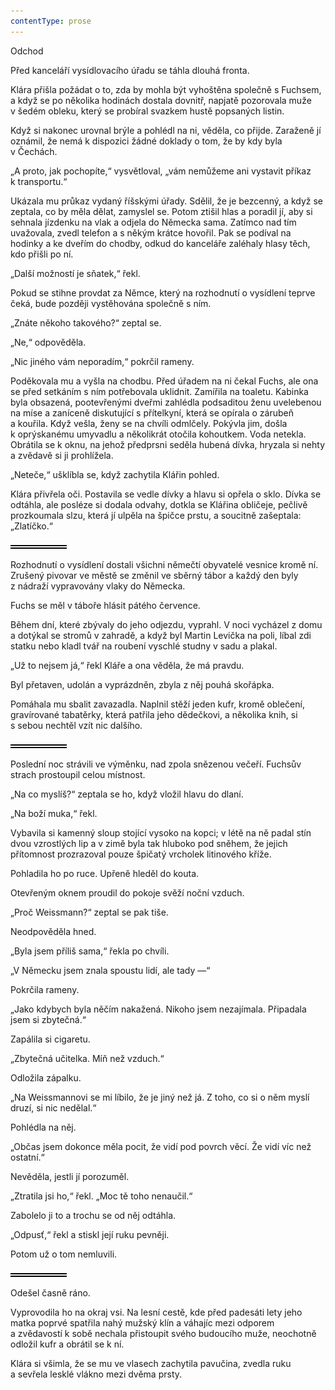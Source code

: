 ```yaml
---
contentType: prose
---
```


<section>

Odchod

Před kanceláří vysídlovacího úřadu se táhla dlouhá fronta.

Klára přišla požádat o to, zda by mohla být vyhoštěna společně s Fuchsem, a když se po několika hodinách dostala dovnitř, napjatě pozorovala muže v šedém obleku, který se probíral svazkem hustě popsaných listin.

Když si nakonec urovnal brýle a pohlédl na ni, věděla, co přijde. Zaraženě jí oznámil, že nemá k dispozici žádné doklady o tom, že by kdy byla v Čechách.

„A proto, jak pochopíte,“ vysvětloval, „vám nemůžeme ani vystavit příkaz k transportu.“

Ukázala mu průkaz vydaný říšskými úřady. Sdělil, že je bezcenný, a když se zeptala, co by měla dělat, zamyslel se. Potom ztišil hlas a poradil jí, aby si sehnala jízdenku na vlak a odjela do Německa sama. Zatímco nad tím uvažovala, zvedl telefon a s někým krátce hovořil. Pak se podíval na hodinky a ke dveřím do chodby, odkud do kanceláře zaléhaly hlasy těch, kdo přišli po ní.

„Další možností je sňatek,“ řekl.

Pokud se stihne provdat za Němce, který na rozhodnutí o vysídlení teprve čeká, bude později vystěhována společně s ním.

„Znáte někoho takového?“ zeptal se.

„Ne,“ odpověděla.

„Nic jiného vám neporadím,“ pokrčil rameny.

Poděkovala mu a vyšla na chodbu. Před úřadem na ni čekal Fuchs, ale ona se před setkáním s ním potřebovala uklidnit. Zamířila na toaletu. Kabinka byla obsazená, pootevřenými dveřmi zahlédla podsaditou ženu uvelebenou na míse a zaníceně diskutující s přítelkyní, která se opírala o zárubeň a kouřila. Když vešla, ženy se na chvíli odmlčely. Pokývla jim, došla k oprýskanému umyvadlu a několikrát otočila kohoutkem. Voda netekla. Obrátila se k oknu, na jehož předprsni seděla hubená dívka, hryzala si nehty a zvědavě si ji prohlížela.

„Neteče,“ ušklíbla se, když zachytila Klářin pohled.

Klára přivřela oči. Postavila se vedle dívky a hlavu si opřela o sklo. Dívka se odtáhla, ale posléze si dodala odvahy, dotkla se Klářina obličeje, pečlivě prozkoumala slzu, která jí ulpěla na špičce prstu, a soucitně zašeptala: „Zlatíčko.“

![divider.png](./resources/divider_opt.png)

Rozhodnutí o vysídlení dostali všichni němečtí obyvatelé vesnice kromě ní. Zrušený pivovar ve městě se změnil ve sběrný tábor a každý den byly z nádraží vypravovány vlaky do Německa.

Fuchs se měl v táboře hlásit pátého července.

Během dní, které zbývaly do jeho odjezdu, vyprahl. V noci vycházel z domu a dotýkal se stromů v zahradě, a když byl Martin Levička na poli, líbal zdi statku nebo kladl tvář na roubení vyschlé studny v sadu a plakal.

„Už to nejsem já,“ řekl Kláře a ona věděla, že má pravdu.

Byl přetaven, udolán a vyprázdněn, zbyla z něj pouhá skořápka.

Pomáhala mu sbalit zavazadla. Naplnil stěží jeden kufr, kromě oblečení, gravírované tabatěrky, která patřila jeho dědečkovi, a několika knih, si s sebou nechtěl vzít nic dalšího.

![divider.png](./resources/divider_opt.png)

Poslední noc strávili ve výměnku, nad zpola snězenou večeří. Fuchsův strach prostoupil celou místnost.

„Na co myslíš?“ zeptala se ho, když vložil hlavu do dlaní.

„Na boží muka,“ řekl.

Vybavila si kamenný sloup stojící vysoko na kopci; v létě na ně padal stín dvou vzrostlých lip a v zimě byla tak hluboko pod sněhem, že jejich přítomnost prozrazoval pouze špičatý vrcholek litinového kříže.

Pohladila ho po ruce. Upřeně hleděl do kouta.

Otevřeným oknem proudil do pokoje svěží noční vzduch.

„Proč Weissmann?“ zeptal se pak tiše.

Neodpověděla hned.

„Byla jsem příliš sama,“ řekla po chvíli.

„V Německu jsem znala spoustu lidí, ale tady —“

Pokrčila rameny.

„Jako kdybych byla něčím nakažená. Nikoho jsem nezajímala. Připadala jsem si zbytečná.“

Zapálila si cigaretu.

„Zbytečná učitelka. Míň než vzduch.“

Odložila zápalku.

„Na Weissmannovi se mi líbilo, že je jiný než já. Z toho, co si o něm myslí druzí, si nic nedělal.“

Pohlédla na něj.

„Občas jsem dokonce měla pocit, že vidí pod povrch věcí. Že vidí víc než ostatní.“

Nevěděla, jestli jí porozuměl.

„Ztratila jsi ho,“ řekl. „Moc tě toho nenaučil.“

Zabolelo ji to a trochu se od něj odtáhla.

„Odpusť,“ řekl a stiskl její ruku pevněji.

Potom už o tom nemluvili.

![divider.png](./resources/divider_opt.png)

Odešel časně ráno.

Vyprovodila ho na okraj vsi. Na lesní cestě, kde před padesáti lety jeho matka poprvé spatřila nahý mužský klín a váhajíc mezi odporem a zvědavostí k sobě nechala přistoupit svého budoucího muže, neochotně odložil kufr a obrátil se k ní.

Klára si všimla, že se mu ve vlasech zachytila pavučina, zvedla ruku a sevřela lesklé vlákno mezi dvěma prsty.

</section>
